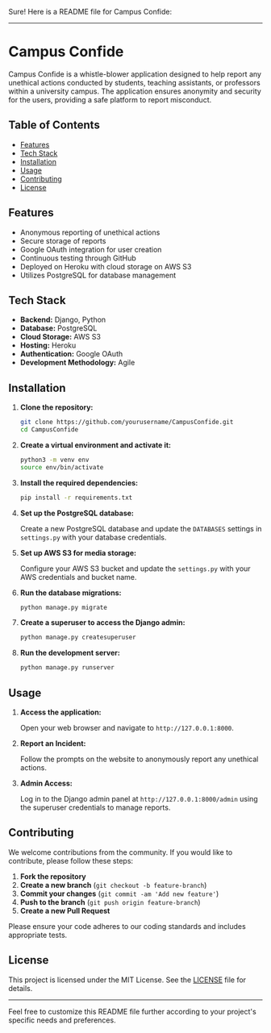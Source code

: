 Sure! Here is a README file for Campus Confide:

---

# Campus Confide

Campus Confide is a whistle-blower application designed to help report any unethical actions conducted by students, teaching assistants, or professors within a university campus. The application ensures anonymity and security for the users, providing a safe platform to report misconduct.

## Table of Contents

- [Features](#features)
- [Tech Stack](#tech-stack)
- [Installation](#installation)
- [Usage](#usage)
- [Contributing](#contributing)
- [License](#license)

## Features

- Anonymous reporting of unethical actions
- Secure storage of reports
- Google OAuth integration for user creation
- Continuous testing through GitHub
- Deployed on Heroku with cloud storage on AWS S3
- Utilizes PostgreSQL for database management

## Tech Stack

- **Backend:** Django, Python
- **Database:** PostgreSQL
- **Cloud Storage:** AWS S3
- **Hosting:** Heroku
- **Authentication:** Google OAuth
- **Development Methodology:** Agile

## Installation

1. **Clone the repository:**

   ```bash
   git clone https://github.com/yourusername/CampusConfide.git
   cd CampusConfide
   ```

2. **Create a virtual environment and activate it:**

   ```bash
   python3 -m venv env
   source env/bin/activate
   ```

3. **Install the required dependencies:**

   ```bash
   pip install -r requirements.txt
   ```

4. **Set up the PostgreSQL database:**

   Create a new PostgreSQL database and update the `DATABASES` settings in `settings.py` with your database credentials.

5. **Set up AWS S3 for media storage:**

   Configure your AWS S3 bucket and update the `settings.py` with your AWS credentials and bucket name.

6. **Run the database migrations:**

   ```bash
   python manage.py migrate
   ```

7. **Create a superuser to access the Django admin:**

   ```bash
   python manage.py createsuperuser
   ```

8. **Run the development server:**

   ```bash
   python manage.py runserver
   ```

## Usage

1. **Access the application:**

   Open your web browser and navigate to `http://127.0.0.1:8000`.

2. **Report an Incident:**

   Follow the prompts on the website to anonymously report any unethical actions.

3. **Admin Access:**

   Log in to the Django admin panel at `http://127.0.0.1:8000/admin` using the superuser credentials to manage reports.

## Contributing

We welcome contributions from the community. If you would like to contribute, please follow these steps:

1. **Fork the repository**
2. **Create a new branch** (`git checkout -b feature-branch`)
3. **Commit your changes** (`git commit -am 'Add new feature'`)
4. **Push to the branch** (`git push origin feature-branch`)
5. **Create a new Pull Request**

Please ensure your code adheres to our coding standards and includes appropriate tests.

## License

This project is licensed under the MIT License. See the [LICENSE](LICENSE) file for details.

---

Feel free to customize this README file further according to your project's specific needs and preferences.

